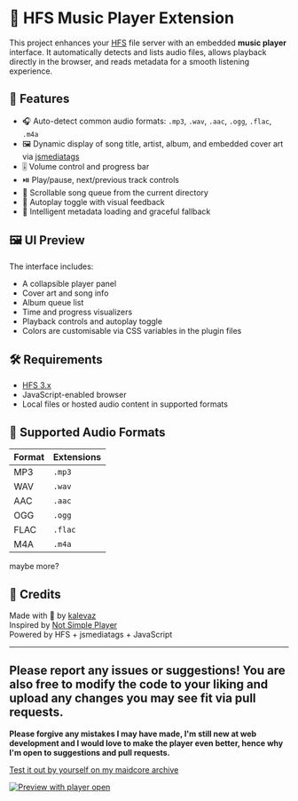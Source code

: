 # 🎵 HFS Music Player Extension

This project enhances your [HFS](https://rejetto.com/hfs/) file server with an embedded **music player** interface. It automatically detects and lists audio files, allows playback directly in the browser, and reads metadata for a smooth listening experience.

## 🚀 Features

- 🎧 Auto-detect common audio formats: `.mp3`, `.wav`, `.aac`, `.ogg`, `.flac`, `.m4a`
- 🖼️ Dynamic display of song title, artist, album, and embedded cover art via [jsmediatags](https://github.com/aadsm/jsmediatags)
- 🎚️ Volume control and progress bar
- ⏯️ Play/pause, next/previous track controls
- 📜 Scrollable song queue from the current directory
- 🔁 Autoplay toggle with visual feedback
- 🧠 Intelligent metadata loading and graceful fallback

## 🖼️ UI Preview

The interface includes:
- A collapsible player panel
- Cover art and song info
- Album queue list
- Time and progress visualizers
- Playback controls and autoplay toggle
- Colors are customisable via CSS variables in the plugin files

## 🛠️ Requirements

- [HFS 3.x](https://github.com/rejetto/hfs)
- JavaScript-enabled browser
- Local files or hosted audio content in supported formats


## 📁 Supported Audio Formats

| Format | Extensions |
|--------|------------|
| MP3    | `.mp3`     |
| WAV    | `.wav`     |
| AAC    | `.aac`     |
| OGG    | `.ogg`     |
| FLAC   | `.flac`    |
| M4A    | `.m4a`     |
maybe more?

## 🙌 Credits

Made with 💚 by [kalevaz](https://github.com/kalevaz)  
Inspired by [Not Simple Player](https://github.com/yurixahri/not-simple-player)  
Powered by HFS + jsmediatags + JavaScript

---

## **Please report any issues or suggestions!** You are also free to modify the code to your liking and upload any changes you may see fit via pull requests.
  
**Please forgive any mistakes I may have made, I'm still new at web development and I would love to make the player even better, hence why I'm open to suggestions and pull requests.**

[Test it out by yourself on my maidcore archive](https://archive.maidcore.es)

[![Preview with player open](https://i.imgur.com/fXbz2RA.png)](https://archive.maidcore.es)
